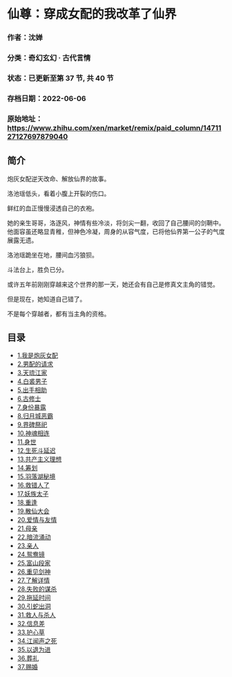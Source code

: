 # 仙尊：穿成女配的我改革了仙界

### 作者：沈婵

### 分类：奇幻玄幻 · 古代言情

### 状态：已更新至第 37 节, 共 40 节

### 存档日期：2022-06-06

### 原始地址：https://www.zhihu.com/xen/market/remix/paid_column/1471127127697879040


## 简介
炮灰女配逆天改命、解放仙界的故事。


洛池瑶低头，看着小腹上开裂的伤口。


鲜红的血正慢慢浸透自己的衣袍。


她的亲生哥哥，洛逐风，神情有些冷淡，将剑尖一翻，收回了自己腰间的剑鞘中。他面容虽还略显青稚，但神色冷凝，周身的从容气度，已将他仙界第一公子的气度展露无遗。


洛池瑶跪坐在地，腰间血污狼狈。


斗法台上，胜负已分。


或许五年前刚刚穿越来这个世界的那一天，她还会有自己是修真文主角的错觉。


但是现在，她知道自己错了。


不是每个穿越者，都有当主角的资格。




## 目录
- [1.我是炮灰女配](1.我是炮灰女配.md)<!-- 2022-01-30 14:39 -->
- [2.男配的请求](2.男配的请求.md)<!-- 2022-01-30 14:41 -->
- [3.天琉江家](3.天琉江家.md)<!-- 2022-01-30 14:43 -->
- [4.白裘男子](4.白裘男子.md)<!-- 2022-01-30 14:44 -->
- [5.出手相助](5.出手相助.md)<!-- 2022-01-30 14:45 -->
- [6.古修士](6.古修士.md)<!-- 2022-01-30 14:47 -->
- [7.身份暴露](7.身份暴露.md)<!-- 2022-01-30 14:49 -->
- [8.归月城恶霸](8.归月城恶霸.md)<!-- 2022-01-30 14:50 -->
- [9.界碑祭祀](9.界碑祭祀.md)<!-- 2022-01-30 14:52 -->
- [10.神魂相连](10.神魂相连.md)<!-- 2022-01-30 14:54 -->
- [11.身世](11.身世.md)<!-- 2022-01-30 14:55 -->
- [12.生死斗延迟](12.生死斗延迟.md)<!-- 2022-01-30 14:56 -->
- [13.共产主义理想](13.共产主义理想.md)<!-- 2022-01-30 14:58 -->
- [14.筹划](14.筹划.md)<!-- 2022-01-30 14:59 -->
- [15.羽落湖秘境](15.羽落湖秘境.md)<!-- 2022-01-30 15:00 -->
- [16.救错人了](16.救错人了.md)<!-- 2022-01-30 15:03 -->
- [17.妖族太子](17.妖族太子.md)<!-- 2022-01-30 15:04 -->
- [18.重逢](18.重逢.md)<!-- 2022-01-30 15:05 -->
- [19.散仙大会](19.散仙大会.md)<!-- 2022-01-30 15:06 -->
- [20.爱情与友情](20.爱情与友情.md)<!-- 2022-01-30 15:07 -->
- [21.母亲](21.母亲.md)<!-- 2022-01-30 15:08 -->
- [22.暗流涌动](22.暗流涌动.md)<!-- 2022-01-30 15:09 -->
- [23.亲人](23.亲人.md)<!-- 2022-01-30 15:10 -->
- [24.鸳鸯镜](24.鸳鸯镜.md)<!-- 2022-01-30 15:12 -->
- [25.富山段家](25.富山段家.md)<!-- 2022-01-30 15:13 -->
- [26.重见剑神](26.重见剑神.md)<!-- 2022-01-30 15:14 -->
- [27.了解详情](27.了解详情.md)<!-- 2022-01-30 16:13 -->
- [28.失败的谋杀](28.失败的谋杀.md)<!-- 2022-02-11 03:56 -->
- [29.拖延时间](29.拖延时间.md)<!-- 2022-02-17 02:45 -->
- [30.引蛇出洞](30.引蛇出洞.md)<!-- 2022-03-01 09:21 -->
- [31.救人与杀人](31.救人与杀人.md)<!-- 2022-03-22 07:49 -->
- [32.信息差](32.信息差.md)<!-- 2022-03-30 06:16 -->
- [33.护心草](33.护心草.md)<!-- 2022-04-07 03:55 -->
- [34.江闻声之死](34.江闻声之死.md)<!-- 2022-04-15 06:28 -->
- [35.以退为进](35.以退为进.md)<!-- 2022-04-24 08:45 -->
- [36.葬礼](36.葬礼.md)<!-- 2022-05-09 03:52 -->
- [37.赐婚](37.赐婚.md)<!-- 2022-05-16 04:47 -->